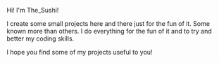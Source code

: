 Hi! I'm The_Sushi!

I create some small projects here and there just for the fun of it. Some known more than others.
I do everything for the fun of it and to try and better my coding skills.

I hope you find some of my projects useful to you!
